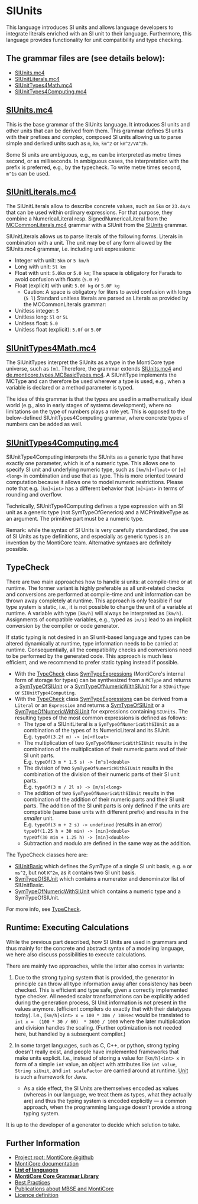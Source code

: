 <!-- (c) https://github.com/MontiCore/monticore -->

# SIUnits

This language introduces SI units and allows language developers to
integrate literals enriched with an SI unit to their language. Furthermore,
this language provides functionality for unit compatibility and type
checking.



## The grammar files are (see details below):

* [SIUnits.mc4][SIUnitGrammar]
* [SIUnitLiterals.mc4][SIUnitLiteralsGrammar]
* [SIUnitTypes4Math.mc4][SIUnitTypes4MathGrammar]
* [SIUnitTypes4Computing.mc4][SIUnitTypes4ComputingGrammar]


## [SIUnits.mc4][SIUnitGrammar]

This is the base grammar of the SIUnits language. It introduces SI
units and other units that can be derived from them.
This grammar defines SI units with their prefixes and complex,
composed SI units allowing us to parse simple and derived units
such as `m`, `km`, `km^2` or `km^2/VA^2h`.

Some Si units are ambiguous, e.g.,
`ms` can be interpreted as metre times second, or as milliseconds.
In ambiguous cases, the interpretation with the prefix is preferred, e.g.,
by the typecheck.
To write metre times second, `m^1s` can be used.

## [SIUnitLiterals.mc4][SIUnitLiteralsGrammar]

The SIUnitLiterals allow to describe concrete values, such as
`5km` or `23.4m/s` that can be used within ordinary expressions.
For that purpose, they combine a NumericalLiteral resp.
SignedNumericalLiteral from the
[MCCommonLiterals.mc4][MCCommonLiteralsGrammar]
grammar with a SIUnit from the [SIUnits](#siunitsmc4) grammar.

SIUnitLiterals allows us to parse literals of the following forms.
Literals in combination with a unit. The unit may be of any form allowed
by the SIUnits.mc4 grammar, i.e. including unit expressions:
* Integer with unit: `5km` or `5 km/h`
* Long with unit: `5l km`
* Float with unit: `5.0km` or `5.0 km`; The space is obligatory for Farads to
  avoid confusion with floats (`5.0 F`)
* Float (explicit) with unit: `5.0f kg` or `5.0F kg`
    * Caution: A space is obligatory for liters to
      avoid confusion with longs (`5 l`)
      Standard unitless literals are parsed as Literals as provided by the
      MCCommonLiterals grammar:
* Unitless integer: `5`
* Unitless long: `5l` or `5L`
* Unitless float: `5.0`
* Unitless float (explicit): `5.0f` or `5.0F`

## [SIUnitTypes4Math.mc4][SIUnitTypes4MathGrammar]

The SIUnitTypes interpret the SIUnits as a type in the MontiCore type universe,
such as `[m]`.
Therefore, the grammar extends
[SIUnits.mc4][SIUnitGrammar]
and [de.monticore.types.MCBasicTypes.mc4][MCBasicTypesGrammar].
A SIUnitType implements the MCType and can therefore be used wherever a type is used,
e.g., when a variable is declared or a method parameter is typed.

The idea of this grammar is that the types are used in a mathematically ideal world (e.g.,
also in early stages of systems development), where no limitations on
the type of numbers plays a role yet. This is opposed to the below-defined
SIUnitTypes4Computing grammar, where concrete types of numbers can be added as well.

## [SIUnitTypes4Computing.mc4][SIUnitTypes4ComputingGrammar]

SIUnitType4Computing interprets the SIUnits as a generic type that
 have exactly one parameter, which is of a numeric type.
This allows one to specify SI unit and underlying numeric type, such as `[km/h]<float>`
or `[m]<long>` in combination and use that as type.
This is more oriented toward computation because it allows one to model
numeric restrictions. Please note that e.g. `[km]<int>` has a different behavior that
`[m]<int>` in terms of rounding and overflow.

Technically, SIUnitType4Computing defines a type expression with an
SI unit as a generic type (not SymTypeOfGenerics)
and a MCPrimitiveType as an argument.
The primitive part must be a numeric type.

Remark: while the syntax of SI Units is very carefully standardized,
the use of SI Units as type definitions, and especially as generic types
is an invention by the MontiCore team. Alternative syntaxes are definitely
possible.

## TypeCheck

There are two main approaches how to handle si units: at compile-time
or at runtime. The former variant is highly preferable as all unit-related
checks and conversions are performed at compile-time and unit information
can be thrown away completely at runtime. This approach is only feasible
if our type system is static, i.e., it is not possible to change the unit 
of a variable at runtime.
A variable with type `[km/h]` will always be interpreted as `[km/h]`.
Assignments of compatible variables, e.g., typed as `[m/s]` lead
to an implicit conversion by the compiler or code generator.

If static typing is not desired in an SI unit-based language and types can be altered
dynamically at runtime, type information needs to be carried at runtime.
Consequentially, all the compatibility checks and conversions need to be
performed by the generated code. This approach is much less efficient,
and we recommend to prefer static typing instead if possible.

* With the [TypeCheck][TypeCheck] class [SymTypeExpressions][SymTypeExpression]
  (MontiCore's internal form of storage for types) can be
  synthesized from a `MCType` and returns a [SymTypeOfSIUnit][SymTypeOfSIUnit]
  or a [SymTypeOfNumericWithSIUnit][SymTypeOfNumericWithSIUnit] for a
  `SIUnitType` or `SIUnitType4Computing`.
* With the [TypeCheck][TypeCheck] class [SymTypeExpressions][SymTypeExpression]
  can be derived from a `Literal` or an `Expression` and returns a [SymTypeOfSIUnit][SymTypeOfSIUnit]
  or a [SymTypeOfNumericWithSIUnit][SymTypeOfNumericWithSIUnit] for expressions
  containing `SIUnits`.
  The resulting types of the most common expressions is defined as follows:
    * The type of a SIUnitLiteral is a `SymTypeOfNumericWithSIUnit`
      as a combination of the types of its NumericLiteral and its SIUnit. \
      E.g. `typeOf(3.2f m) -> [m]<float>`
    * The multiplication of two `SymTypeOfNumericWithSIUnit` results in the
      combination of the multiplication of their numeric parts and
      of their SI unit parts. \
      E.g. `typeOf(3 m * 1.5 s) -> [m^s]<double>`
    * The division of two `SymTypeOfNumericWithSIUnit` results in the
      combination of the division of their numeric parts
      of their SI unit parts. \
      E.g. `typeOf(3 m / 2l s) -> [m/s]<long>`
    * The addition of two `SymTypeOfNumericWithSIUnit` results in the
      combination of the addition of their numeric parts and
      their SI unit parts. The addition of the SI unit parts is only
      defined if the units are compatible (same base units with different prefix)
      and results in the _smaller_ unit. \
      E.g. `typeOf(3 m + 2 s) -> undefined` (results in an error) \
      `typeOf(1.25 h + 30 min) -> [min]<double>` \
      `typeOf(30 min + 1.25 h) -> [min]<double>`
    * Subtraction and modulo are defined in the same way as the addition.

The TypeCheck classes here are:

* [SIUnitBasic][SIUnitBasic]
  which defines the SymType of a single SI unit basis, e.g. `m` or `ms^2`,
  but not `K^2m`, as it contains two SI unit basis.
* [SymTypeOfSIUnit][SymTypeOfSIUnit]
  which contains a numerator and denominator list of SIUnitBasic.
* [SymTypeOfNumericWithSIUnit][SymTypeOfNumericWithSIUnit]
  which contains a numeric type and a SymTypeOfSIUnit.

For more info, see [TypeCheck][Types].

## Runtime: Executing Calculations

While the previous part described, how SI Units are used in grammars
and thus mainly for the concrete and abstract syntax of a modeling language,
we here also discuss possibilities to execute calculations.

There are mainly two approaches, while the latter also comes in variants:

1. Due to the strong typing system that is provided, the generator in principle
   can throw all type information away after consistency has been checked.
   This is efficient and type safe, given a correctly implemented type checker.
   All needed scalar transformations can be explicitly added during the generation
   process, SI Unit information is not present in the values anymore.
   (efficient compilers do exactly that with their datatypes today).
   I.e., `[km/h]<int> x = 100 * 30m / 100sec` would be translated to
   `int x =  (100 * 30 / 60)  * 3600 / 1000` where the later multiplication
   and division handles the scaling. (Further optimization is not needed here,
   but handled by a subsequent compiler.)

2. In some target languages, such as C, C++, or python,
   strong typing doesn't really exist, and people
   have implemented frameworks that make units explicit. I.e., instead of storing
   a value for `[km/h]<int> x` in form of a simple `int` value, an object
   with attributes like `int value`, `String siUnit`, and `int scaleFactor` are
   carried around at runtime.
   [Unit][JavaUnit]
   is such a framework for Java.

    * As a side effect, the SI Units are themselves encoded as values
      (whereas in our language, we treat them as types, what they actually are)
      and thus the typing system is encoded explicitly — a common approach,
      when the programming language doesn't provide a strong typing system.

It is up to the developer of a generator to decide which solution to take.

[SIUnitGrammar]: SIUnits.mc4
[SIUnitLiteralsGrammar]: SIUnitLiterals.mc4
[SIUnitTypes4MathGrammar]: SIUnitTypes4Math.mc4
[SIUnitTypes4ComputingGrammar]: SIUnitTypes4Computing.mc4
[MCCommonLiteralsGrammar]: https://github.com/MontiCore/monticore/blob/opendev/monticore-grammar/src/main/grammars/de/monticore/literals/MCCommonLiterals.mc4
[MCBasicTypesGrammar]: https://github.com/MontiCore/monticore/blob/opendev/monticore-grammar/src/main/grammars/de/monticore/types/MCBasicTypes.mc4
[OOSymbols]: https://github.com/MontiCore/monticore/blob/opendev/monticore-grammar/src/main/grammars/de/monticore/symbols/OOSymbols.mc4

[SIUnitBasic]: ../../../../java/de/monticore/types/check/SIUnitBasic.java
[SymTypeOfSIUnit]: ../../../../java/de/monticore/types/check/SymTypeOfSIUnit.java
[SymTypeOfNumericWithSIUnit]: ../../../../java/de/monticore/types/check/SymTypeOfNumericWithSIUnit.java
[SymTypeExpression]: ../../../../java/de/monticore/types/check/SymTypeExpression.java
[TypeCheck]: ../../../../java/de/monticore/types/check/TypeCalculator.java

[Types]: ../../../../java/de/monticore/types3/TypeSystem3.md

[JavaUnit]: http://unitsofmeasurement.github.io/unit-api/site/apidocs/javax/measure/Unit.html
[JavaMeasure]: http://unitsofmeasurement.github.io/unit-api/site/apidocs/javax/measure/package-summary.html

## Further Information

* [Project root: MontiCore @github](https://github.com/MontiCore/monticore)
* [MontiCore documentation](http://www.monticore.de/)
* [**List of languages**](https://github.com/MontiCore/monticore/blob/opendev/docs/Languages.md)
* [**MontiCore Core Grammar Library**](https://github.com/MontiCore/monticore/blob/opendev/monticore-grammar/src/main/grammars/de/monticore/Grammars.md)
* [Best Practices](https://github.com/MontiCore/monticore/blob/opendev/docs/BestPractices.md)
* [Publications about MBSE and MontiCore](https://www.se-rwth.de/publications/)
* [Licence definition](https://github.com/MontiCore/monticore/blob/master/00.org/Licenses/LICENSE-MONTICORE-3-LEVEL.md)
